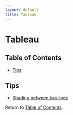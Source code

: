 ```yaml
---
layout: default
title: Tableau
---
```


# Tableau

## <a name='toc'></a>Table of Contents

* [Tips](#tips)

## <a name='tips'></a>Tips
* [Shading between two lines](http://www.datatableauandme.com/2017/08/how-to-shade-between-2-lines-in-tableau.html)

Return to [Table of Contents](#toc).
